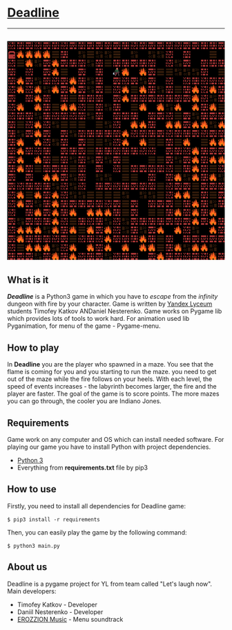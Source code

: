 # [Deadline](https://github.com/hi-timofey/deadline)
---
![Deadline gameplay screen](https://github.com/Hi-Timofey/Deadline/blob/master/data/img/background.png?raw=true)
---

## What is it
***Deadline*** is a Python3 game in which you have to *escape* from the *infinity* dungeon with fire by your character. Game is written by [Yandex Lyceum](https://lyceum.yandex.ru/) students Timofey Katkov ANDaniel Nesterenko. Game works on Pygame lib which provides lots of tools to work hard. For animation used lib Pyganimation, for menu of the game - Pygame-menu.

## How to play
In **Deadline** you are the player who spawned in a maze. You see that the flame is coming for you and you starting to run the maze. you need to get out of the maze while the fire follows on your heels. With each level, the speed of events increases - the labyrinth becomes larger, the fire and the player are faster. The goal of the game is to score points. The more mazes you can go through, the cooler you are Indiano Jones.

## Requirements
Game work on any computer and OS which can install needed software.
For playing our game you have to install Python with project dependencies. 
* [Python 3](https://python.org/)
* Everything from **requirements.txt** file by pip3

## How to use
Firstly, you need to install all dependencies for Deadline game:

    $ pip3 install -r requirements

Then, you can easily play the game by the following command:

    $ python3 main.py


## About us
Deadline is a pygame project for YL from team called "Let's laugh now".
Main developers:
* Timofey Katkov - Developer
* Daniil Nesterenko - Developer
* [EROZZION Music](https://vk.com/erozzionmusic) - Menu soundtrack
